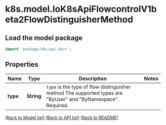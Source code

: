 # k8s.model.IoK8sApiFlowcontrolV1beta2FlowDistinguisherMethod

## Load the model package
```dart
import 'package:k8s/api.dart';
```

## Properties
Name | Type | Description | Notes
------------ | ------------- | ------------- | -------------
**type** | **String** | `type` is the type of flow distinguisher method The supported types are \"ByUser\" and \"ByNamespace\". Required. | 

[[Back to Model list]](../README.md#documentation-for-models) [[Back to API list]](../README.md#documentation-for-api-endpoints) [[Back to README]](../README.md)


